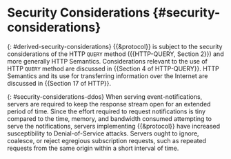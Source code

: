# Security Considerations {#security-considerations}

{: #derived-security-considerations}
{{&protocol}} is subject to the security considerations of the HTTP `QUERY` method ({{HTTP-QUERY, Section 2}}) and more generally HTTP Semantics. Considerations relevant to the use of HTTP `QUERY` method are discussed in {{Section 4 of HTTP-QUERY}}. HTTP Semantics and its use for transferring information over the Internet are discussed in {{Section 17 of HTTP}}.

{: #security-considerations-ddos}
When serving event-notifications, servers are required to keep the response stream open for an extended period of time. Since the effort required to request notifications is tiny compared to the time, memory, and bandwidth consumed attempting to serve the notifications, servers implementing {{&protocol}} have increased susceptibility to Denial-of-Service attacks. Servers ought to ignore, coalesce, or reject egregious subscription requests, such as repeated requests from the same origin within a short interval of time.

